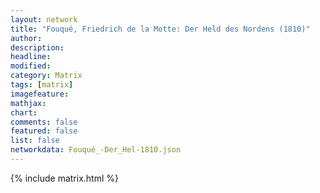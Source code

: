 ```yaml
---
layout: network
title: "Fouqué, Friedrich de la Motte: Der Held des Nordens (1810)"
author:
description:
headline:
modified:
category: Matrix
tags: [matrix]
imagefeature: 
mathjax: 
chart: 
comments: false
featured: false
list: false
networkdata: Fouqué_-Der_Hel-1810.json
---
```

{% include matrix.html %}
